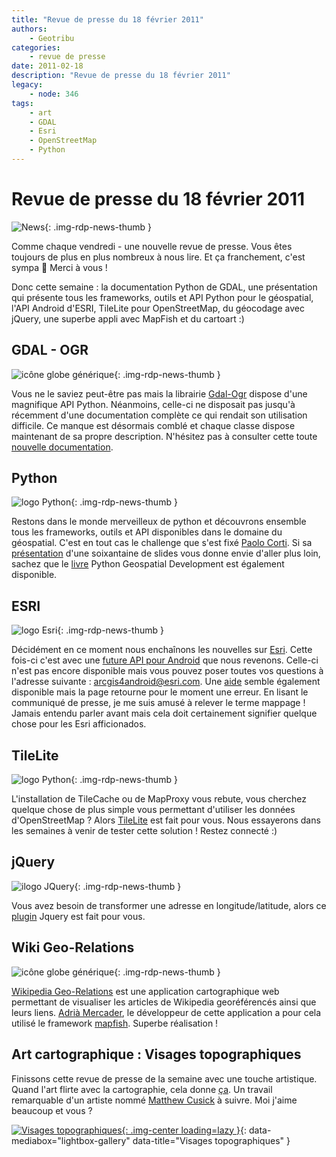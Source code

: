 ```yaml
---
title: "Revue de presse du 18 février 2011"
authors:
    - Geotribu
categories:
    - revue de presse
date: 2011-02-18
description: "Revue de presse du 18 février 2011"
legacy:
    - node: 346
tags:
    - art
    - GDAL
    - Esri
    - OpenStreetMap
    - Python
---
```


# Revue de presse du 18 février 2011

![News](https://cdn.geotribu.fr/img/internal/icons-rdp-news/news.png "Icône news générique"){: .img-rdp-news-thumb }

Comme chaque vendredi - une nouvelle revue de presse. Vous êtes toujours de plus en plus nombreux à nous lire. Et ça franchement, c'est sympa :slightly_smiling_face: Merci à vous !

Donc cette semaine : la documentation Python de GDAL, une présentation qui présente tous les frameworks, outils et API Python pour le géospatial, l'API Android d'ESRI, TileLite pour OpenStreetMap, du géocodage avec jQuery, une superbe appli avec MapFish et du cartoart :)

## GDAL - OGR

![icône globe générique](https://cdn.geotribu.fr/img/internal/icons-rdp-news/world.png "icône globe générique"){: .img-rdp-news-thumb }

Vous ne le saviez peut-être pas mais la librairie [Gdal-Ogr](http://www.gdal.org/) dispose d'une magnifique API Python. Néanmoins, celle-ci ne disposait pas jusqu'à récemment d'une documentation complète ce qui rendait son utilisation difficile. Ce manque est désormais comblé et chaque classe dispose maintenant de sa propre description. N'hésitez pas à consulter cette toute [nouvelle documentation](http://gdal.org/python/).

## Python

![logo Python](https://cdn.geotribu.fr/img/logos-icones/programmation/python.png "logo Python"){: .img-rdp-news-thumb }

Restons dans le monde merveilleux de python et découvrons ensemble tous les frameworks, outils et API disponibles dans le domaine du géospatial. C'est en tout cas le challenge que s'est fixé [Paolo Corti](http://www.paolocorti.net/). Si sa [présentation](https://www.slideshare.net/capooti/developing-geospatial-software-with-python-part-1) d'une soixantaine de slides vous donne envie d'aller plus loin, sachez que le [livre](https://www.packtpub.com/python-geospatial-development/book) Python Geospatial Development est également disponible.

## ESRI

![logo Esri](https://cdn.geotribu.fr/img/logos-icones/entreprises_association/esri.jpg "logo ESRI"){: .img-rdp-news-thumb }

Décidément en ce moment nous enchaînons les nouvelles sur [Esri](http://www.esrifrance.fr/). Cette fois-ci c'est avec une [future API pour Android](http://resources.arcgis.com/fr/content/arcgis-android/api) que nous revenons. Celle-ci n'est pas encore disponible mais vous pouvez poser toutes vos questions à l'adresse suivante : [arcgis4android@esri.com](mailto:arcgis4android@esri.com). Une [aide](http://help.arcgis.com/fr/arcgismobile/10.0/apis/android/help/) semble également disponible mais la page retourne pour le moment une erreur. En lisant le communiqué de presse, je me suis amusé à relever le terme mappage ! Jamais entendu parler avant mais cela doit certainement signifier quelque chose pour les Esri afficionados.

## TileLite

![logo Python](https://cdn.geotribu.fr/img/logos-icones/programmation/python.png "logo Python"){: .img-rdp-news-thumb }

L'installation de TileCache ou de MapProxy vous rebute, vous cherchez quelque chose de plus simple vous permettant d'utiliser les données d'OpenStreetMap ? Alors [TileLite](http://pypi.python.org/pypi/tilelite/0.1.4) est fait pour vous. Nous essayerons dans les semaines à venir de tester cette solution ! Restez connecté :)

## jQuery

![ilogo JQuery](https://cdn.geotribu.fr/img/logos-icones/programmation/jquery.png "logo JQuery"){: .img-rdp-news-thumb }

Vous avez besoin de transformer une adresse en longitude/latitude, alors ce [plugin](http://jonrobson.me.uk/static/jQGeoSearch/index.html) Jquery est fait pour vous.

## Wiki Geo-Relations

![icône globe générique](https://cdn.geotribu.fr/img/internal/icons-rdp-news/world.png "icône globe générique"){: .img-rdp-news-thumb }

[Wikipedia Geo-Relations](http://amercader.net/dev/wikigeolinks/) est une application cartographique web permettant de visualiser les articles de Wikipedia georéférencés ainsi que leurs liens. [Adrià Mercader](http://amercader.net/), le développeur de cette application a pour cela utilisé le framework [mapfish](http://www.mapfish.org/). Superbe réalisation !

## Art cartographique : Visages topographiques

Finissons cette revue de presse de la semaine avec une touche artistique. Quand l'art flirte avec la cartographie, cela donne [ça](http://socks-studio.com/2011/02/04/faces-as-topographies/). Un travail remarquable d'un artiste nommé [Matthew Cusick]([url](https://www.mattcusick.com/)) à suivre. Moi j'aime beaucoup et vous ?

[![Visages topographiques](https://cdn.geotribu.fr/img/articles-blog-rdp/capture-ecran/reupload/Matthew-Cusuck-Geronimo-detail.jpeg "Visages topographiques"){: .img-center loading=lazy }](https://cdn.geotribu.fr/img/articles-blog-rdp/capture-ecran/reupload/Matthew-Cusuck-Geronimo-detail.jpeg){: data-mediabox="lightbox-gallery" data-title="Visages topographiques" }
